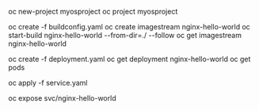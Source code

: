 oc new-project myosproject
oc project myosproject

oc create -f buildconfig.yaml
oc create imagestream nginx-hello-world
oc start-build nginx-hello-world --from-dir=./ --follow
oc get imagestream nginx-hello-world

oc create -f deployment.yaml
oc get deployment nginx-hello-world
oc get pods

oc apply -f service.yaml

oc expose svc/nginx-hello-world